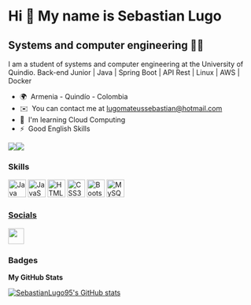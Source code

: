 Hi 👋 My name is Sebastian Lugo
===============================

Systems and computer engineering 👨‍💻
--------------------------------------

I am a student of systems and computer engineering at the University of Quindio.
Back-end Junior | Java | Spring Boot | API Rest | Linux | AWS | Docker

* 🌍  Armenia - Quindío - Colombia
* ✉️  You can contact me at [lugomateussebastian@hotmail.com](mailto:sebastian.lugom@uqvirtual.edu.co)
* 🧠  I'm learning Cloud Computing
* ⚡  Good English Skills

<a href="https://www.twitter.com/sebastianlugo95" target="_blank" rel="noreferrer"><img
src="https://img.shields.io/twitter/follow/sebastianlugo95?logo=twitter&style=for-the-badge&color=3382ed&labelColor=1c1917"
/></a><a href="https://www.github.com/SebastianLugo95" target="_blank" rel="noreferrer"><img
src="https://img.shields.io/github/followers/SebastianLugo95?logo=github&style=for-the-badge&color=3382ed&labelColor=1c1917" /></a>

### Skills

<p align="left">
<a href="https://www.oracle.com/java/" target="_blank" rel="noreferrer"><img src="https://raw.githubusercontent.com/danielcranney/readme-generator/main/public/icons/skills/java-colored.svg" width="36" height="36" alt="Java" /></a>
<a href="https://developer.mozilla.org/en-US/docs/Web/JavaScript" target="_blank" rel="noreferrer"><img src="https://raw.githubusercontent.com/danielcranney/readme-generator/main/public/icons/skills/javascript-colored.svg" width="36" height="36" alt="JavaScript" /></a>
<a href="https://developer.mozilla.org/en-US/docs/Glossary/HTML5" target="_blank" rel="noreferrer"><img src="https://raw.githubusercontent.com/danielcranney/readme-generator/main/public/icons/skills/html5-colored.svg" width="36" height="36" alt="HTML5" /></a>
<a href="https://www.w3.org/TR/CSS/#css" target="_blank" rel="noreferrer"><img src="https://raw.githubusercontent.com/danielcranney/readme-generator/main/public/icons/skills/css3-colored.svg" width="36" height="36" alt="CSS3" /></a>
<a href="https://getbootstrap.com/" target="_blank" rel="noreferrer"><img src="https://raw.githubusercontent.com/danielcranney/readme-generator/main/public/icons/skills/bootstrap-colored.svg" width="36" height="36" alt="Bootstrap" /></a>
<a href="https://www.mysql.com/" target="_blank" rel="noreferrer"><img src="https://raw.githubusercontent.com/danielcranney/readme-generator/main/public/icons/skills/mysql-colored.svg" width="36" height="36" alt="MySQL" />
</p>


### Socials

<p align="left"></a> <a href="https://www.linkedin.com/in/sebastian-lugo-mateus" target="_blank" rel="noreferrer"><img src="https://raw.githubusercontent.com/danielcranney/readme-generator/main/public/icons/socials/linkedin.svg" width="32" height="32" /></a></p>

### Badges

<b>My GitHub Stats</b>

<a href="http://www.github.com/SebastianLugo95"><img src="https://github-readme-stats.vercel.app/api?username=SebastianLugo95&show_icons=true&hide=stars,prs,&count_private=true&title_color=3382ed&text_color=ffffff&icon_color=3382ed&bg_color=1c1917&hide_border=true&show_icons=true" alt="SebastianLugo95's GitHub stats" /></a>
